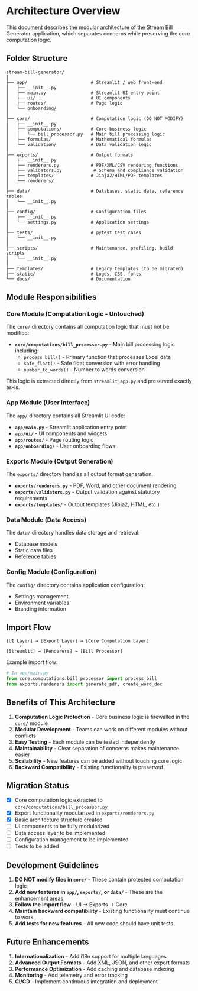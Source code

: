 # Architecture Overview

This document describes the modular architecture of the Stream Bill Generator application, which separates concerns while preserving the core computation logic.

## Folder Structure

```
stream-bill-generator/
│
├── app/                        # Streamlit / web front-end
│   ├── __init__.py
│   ├── main.py                 # Streamlit UI entry point
│   ├── ui/                     # UI components
│   ├── routes/                 # Page logic
│   └── onboarding/
│
├── core/                       # Computation logic (DO NOT MODIFY)
│   ├── __init__.py
│   ├── computations/           # Core business logic
│   │   └── bill_processor.py   # Main bill processing logic
│   ├── formulas/               # Mathematical formulas
│   └── validation/             # Data validation logic
│
├── exports/                    # Output formats
│   ├── __init__.py
│   ├── renderers.py            # PDF/XML/CSV rendering functions
│   ├── validators.py            # Schema and compliance validation
│   ├── templates/              # Jinja2/HTML/PDF templates
│   └── renderers/
│
├── data/                       # Databases, static data, reference tables
│   └── __init__.py
│
├── config/                     # Configuration files
│   ├── __init__.py
│   └── settings.py             # Application settings
│
├── tests/                      # pytest test cases
│   └── __init__.py
│
├── scripts/                    # Maintenance, profiling, build scripts
│   └── __init__.py
│
├── templates/                  # Legacy templates (to be migrated)
├── static/                     # Logos, CSS, fonts
└── docs/                       # Documentation
```

## Module Responsibilities

### Core Module (Computation Logic - Untouched)
The `core/` directory contains all computation logic that must not be modified:

- **`core/computations/bill_processor.py`** - Main bill processing logic including:
  - `process_bill()` - Primary function that processes Excel data
  - `safe_float()` - Safe float conversion with error handling
  - `number_to_words()` - Number to words conversion

This logic is extracted directly from `streamlit_app.py` and preserved exactly as-is.

### App Module (User Interface)
The `app/` directory contains all Streamlit UI code:

- **`app/main.py`** - Streamlit application entry point
- **`app/ui/`** - UI components and widgets
- **`app/routes/`** - Page routing logic
- **`app/onboarding/`** - User onboarding flows

### Exports Module (Output Generation)
The `exports/` directory handles all output format generation:

- **`exports/renderers.py`** - PDF, Word, and other document rendering
- **`exports/validators.py`** - Output validation against statutory requirements
- **`exports/templates/`** - Output templates (Jinja2, HTML, etc.)

### Data Module (Data Access)
The `data/` directory handles data storage and retrieval:

- Database models
- Static data files
- Reference tables

### Config Module (Configuration)
The `config/` directory contains application configuration:

- Settings management
- Environment variables
- Branding information

## Import Flow

```
[UI Layer] → [Export Layer] → [Core Computation Layer]
     ↓              ↓                 ↓
[Streamlit] → [Renderers] → [Bill Processor]
```

Example import flow:
```python
# In app/main.py
from core.computations.bill_processor import process_bill
from exports.renderers import generate_pdf, create_word_doc
```

## Benefits of This Architecture

1. **Computation Logic Protection** - Core business logic is firewalled in the `core/` module
2. **Modular Development** - Teams can work on different modules without conflicts
3. **Easy Testing** - Each module can be tested independently
4. **Maintainability** - Clear separation of concerns makes maintenance easier
5. **Scalability** - New features can be added without touching core logic
6. **Backward Compatibility** - Existing functionality is preserved

## Migration Status

- [x] Core computation logic extracted to `core/computations/bill_processor.py`
- [x] Export functionality modularized in `exports/renderers.py`
- [x] Basic architecture structure created
- [ ] UI components to be fully modularized
- [ ] Data access layer to be implemented
- [ ] Configuration management to be implemented
- [ ] Tests to be added

## Development Guidelines

1. **DO NOT modify files in `core/`** - These contain protected computation logic
2. **Add new features in `app/`, `exports/`, or `data/`** - These are the enhancement areas
3. **Follow the import flow** - UI → Exports → Core
4. **Maintain backward compatibility** - Existing functionality must continue to work
5. **Add tests for new features** - All new code should have unit tests

## Future Enhancements

1. **Internationalization** - Add i18n support for multiple languages
2. **Advanced Output Formats** - Add XML, JSON, and other export formats
3. **Performance Optimization** - Add caching and database indexing
4. **Monitoring** - Add telemetry and error tracking
5. **CI/CD** - Implement continuous integration and deployment